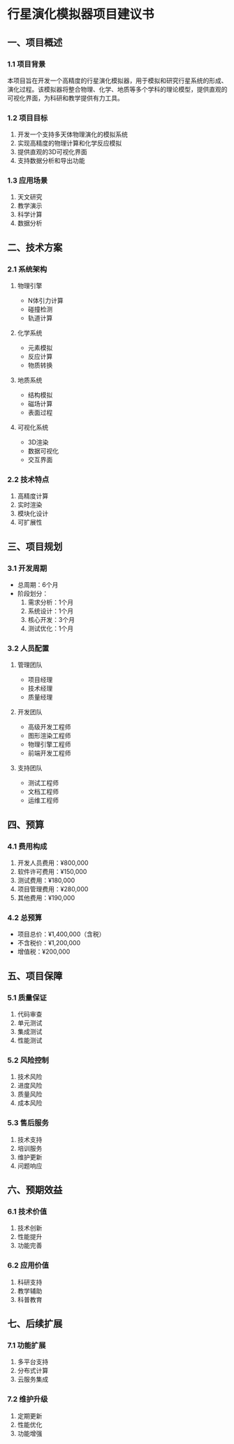 # 行星演化模拟器项目建议书

## 一、项目概述

### 1.1 项目背景
本项目旨在开发一个高精度的行星演化模拟器，用于模拟和研究行星系统的形成、演化过程。该模拟器将整合物理、化学、地质等多个学科的理论模型，提供直观的可视化界面，为科研和教学提供有力工具。

### 1.2 项目目标
1. 开发一个支持多天体物理演化的模拟系统
2. 实现高精度的物理计算和化学反应模拟
3. 提供直观的3D可视化界面
4. 支持数据分析和导出功能

### 1.3 应用场景
1. 天文研究
2. 教学演示
3. 科学计算
4. 数据分析

## 二、技术方案

### 2.1 系统架构
1. 物理引擎
   - N体引力计算
   - 碰撞检测
   - 轨道计算

2. 化学系统
   - 元素模拟
   - 反应计算
   - 物质转换

3. 地质系统
   - 结构模拟
   - 磁场计算
   - 表面过程

4. 可视化系统
   - 3D渲染
   - 数据可视化
   - 交互界面

### 2.2 技术特点
1. 高精度计算
2. 实时渲染
3. 模块化设计
4. 可扩展性

## 三、项目规划

### 3.1 开发周期
- 总周期：6个月
- 阶段划分：
  1. 需求分析：1个月
  2. 系统设计：1个月
  3. 核心开发：3个月
  4. 测试优化：1个月

### 3.2 人员配置
1. 管理团队
   - 项目经理
   - 技术经理
   - 质量经理

2. 开发团队
   - 高级开发工程师
   - 图形渲染工程师
   - 物理引擎工程师
   - 前端开发工程师

3. 支持团队
   - 测试工程师
   - 文档工程师
   - 运维工程师

## 四、预算

### 4.1 费用构成
1. 开发人员费用：¥800,000
2. 软件许可费用：¥150,000
3. 测试费用：¥180,000
4. 项目管理费用：¥280,000
5. 其他费用：¥190,000

### 4.2 总预算
- 项目总价：¥1,400,000（含税）
- 不含税价：¥1,200,000
- 增值税：¥200,000

## 五、项目保障

### 5.1 质量保证
1. 代码审查
2. 单元测试
3. 集成测试
4. 性能测试

### 5.2 风险控制
1. 技术风险
2. 进度风险
3. 质量风险
4. 成本风险

### 5.3 售后服务
1. 技术支持
2. 培训服务
3. 维护更新
4. 问题响应

## 六、预期效益

### 6.1 技术价值
1. 技术创新
2. 性能提升
3. 功能完善

### 6.2 应用价值
1. 科研支持
2. 教学辅助
3. 科普教育

## 七、后续扩展

### 7.1 功能扩展
1. 多平台支持
2. 分布式计算
3. 云服务集成

### 7.2 维护升级
1. 定期更新
2. 性能优化
3. 功能增强 